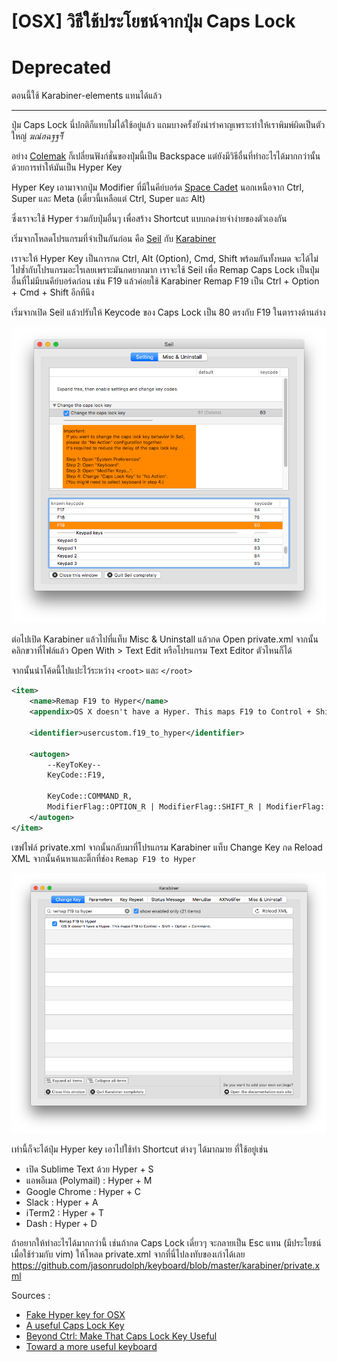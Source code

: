 # [OSX] วิธีใช้ประโยชน์จากปุ่ม Caps Lock


# Deprecated
ตอนนี้ใช้ Karabiner-elements แทนได้แล้ว

---

ปุ่ม Caps Lock นี่ปกติก็แทบไม่ได้ใช้อยู่แล้ว แถมบางครั้งยังน่ารำคาญเพราะทำให้เราพิมพ์ผิดเป็นตัวใหญ่ _ฆณ์ฮฉฐฐฯ๊็_

อย่าง [Colemak][1] ก็เปลี่ยนฟังก์ชั่นของปุ่มนี้เป็น Backspace แต่ยังมีวิธีอื่นที่ทำอะไรได้มากกว่านั้น ด้วยการทำให้มันเป็น Hyper Key

Hyper Key เอามาจากปุ่ม Modifier ที่มีในคีย์บอร์ด [Space Cadet][2] นอกเหนือจาก Ctrl, Super และ Meta (เดี๋ยวนี้เหลือแต่ Ctrl, Super และ Alt)

ซึ่งเราจะใช้ Hyper ร่วมกับปุ่มอื่นๆ เพื่อสร้าง Shortcut แบบกดง่ายจำง่ายของตัวเองกัน

เริ่มจากโหลดโปรแกรมที่จำเป็นกันก่อน คือ [Seil][3] กับ [Karabiner][4]

เราจะให้ Hyper Key เป็นการกด Ctrl, Alt (Option), Cmd, Shift พร้อมกันทั้งหมด จะได้ไม่ไปซ้ำกับโปรแกรมอะไรเลยเพราะมันกดยากมาก เราจะใช้ Seil เพื่อ Remap Caps Lock เป็นปุ่มอื่นที่ไม่มีบนคีย์บอร์ดก่อน เช่น F19 แล้วค่อยใช้ Karabiner Remap F19 เป็น Ctrl + Option + Cmd + Shift อีกทีนึง

เริ่มจากเปิด Seil แล้วปรับให้ Keycode ของ Caps Lock เป็น 80 ตรงกับ F19 ในตารางด้านล่าง

![Seil](/images/seil.png)

ต่อไปเปิด Karabiner แล้วไปที่แท็บ Misc & Uninstall แล้วกด Open private.xml จากนั้นคลิกขวาที่ไฟล์แล้ว Open With > Text Edit หรือโปรแกรม Text Editor ตัวไหนก็ได้

จากนั้นนำโค้ดนี้ไปแปะไว้ระหว่าง `<root>` และ `</root>`

```xml
<item>
    <name>Remap F19 to Hyper</name>
    <appendix>OS X doesn't have a Hyper. This maps F19 to Control + Shift + Option + Command.</appendix>

    <identifier>usercustom.f19_to_hyper</identifier>

    <autogen>
        --KeyToKey--
        KeyCode::F19,

        KeyCode::COMMAND_R,
        ModifierFlag::OPTION_R | ModifierFlag::SHIFT_R | ModifierFlag::CONTROL_R
    </autogen>
</item>
```

เซฟไฟล์ private.xml จากนั้นกลับมาที่โปรแกรม Karabiner แท็บ Change Key กด Reload XML จากนั้นค้นหาและติ๊กที่ช่อง `Remap F19 to Hyper`

![Karabiner](/images/karabiner.png)

เท่านี้ก็จะได้ปุ่ม Hyper key เอาไปใช้ทำ Shortcut ต่างๆ ได้มากมาย ที่ใช้อยู่เช่น

  * เปิด Sublime Text ด้วย Hyper + S
  * แอพอีเมล (Polymail) : Hyper + M
  * Google Chrome : Hyper + C
  * Slack : Hyper + A
  * iTerm2 : Hyper + T
  * Dash : Hyper + D

ถ้าอยากให้ทำอะไรได้มากกว่านี้ เช่นถ้ากด Caps Lock เดี่ยวๆ จะกลายเป็น Esc แทน (มีประโยชน์เมื่อใช้ร่วมกับ vim) ให้โหลด private.xml จากที่นี่ไปลงทับของเก่าได้เลย https://github.com/jasonrudolph/keyboard/blob/master/karabiner/private.xml

Sources :

  * [Fake Hyper key for OSX][5]
  * [A useful Caps Lock Key][6]
  * [Beyond Ctrl: Make That Caps Lock Key Useful][7]
  * [Toward a more useful keyboard][8]

 [1]: http://colemak.com/
 [2]: https://en.wikipedia.org/wiki/Space-cadet_keyboard
 [3]: https://pqrs.org/osx/karabiner/seil.html.en
 [4]: https://pqrs.org/osx/karabiner/
 [5]: http://www.tenshu.net/p/fake-hyper-key-for-osx.html
 [6]: http://brettterpstra.com/2012/12/08/a-useful-caps-lock-key/
 [7]: http://www.economyofeffort.com/2014/08/11/beyond-ctrl-remap-make-that-caps-lock-key-useful/
 [8]: https://github.com/jasonrudolph/keyboard

